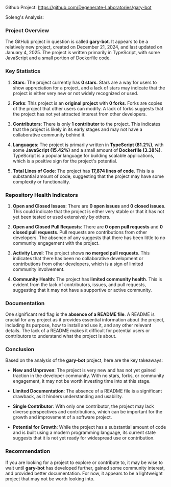 Github Project: https://github.com/Degenerate-Laboratories/gary-bot

Soleng's Analysis:

### Project Overview

The GitHub project in question is called **gary-bot**. It appears to be a relatively new project, created on December 21, 2024, and last updated on January 4, 2025. The project is written primarily in TypeScript, with some JavaScript and a small portion of Dockerfile code. 

### Key Statistics

1. **Stars**: The project currently has **0 stars**. Stars are a way for users to show appreciation for a project, and a lack of stars may indicate that the project is either very new or not widely recognized or used.

2. **Forks**: This project is an **original project** with **0 forks**. Forks are copies of the project that other users can modify. A lack of forks suggests that the project has not yet attracted interest from other developers.

3. **Contributors**: There is only **1 contributor** to the project. This indicates that the project is likely in its early stages and may not have a collaborative community behind it.

4. **Languages**: The project is primarily written in **TypeScript (81.2%)**, with some **JavaScript (15.42%)** and a small amount of **Dockerfile (3.38%)**. TypeScript is a popular language for building scalable applications, which is a positive sign for the project's potential.

5. **Total Lines of Code**: The project has **17,874 lines of code**. This is a substantial amount of code, suggesting that the project may have some complexity or functionality.

### Repository Health Indicators

1. **Open and Closed Issues**: There are **0 open issues** and **0 closed issues**. This could indicate that the project is either very stable or that it has not yet been tested or used extensively by others.

2. **Open and Closed Pull Requests**: There are **0 open pull requests** and **0 closed pull requests**. Pull requests are contributions from other developers. The absence of any suggests that there has been little to no community engagement with the project.

3. **Activity Level**: The project shows **no merged pull requests**. This indicates that there has been no collaborative development or contributions from other developers, which is a sign of limited community involvement.

4. **Community Health**: The project has **limited community health**. This is evident from the lack of contributors, issues, and pull requests, suggesting that it may not have a supportive or active community.

### Documentation

One significant red flag is the **absence of a README file**. A README is crucial for any project as it provides essential information about the project, including its purpose, how to install and use it, and any other relevant details. The lack of a README makes it difficult for potential users or contributors to understand what the project is about.

### Conclusion

Based on the analysis of the **gary-bot** project, here are the key takeaways:

- **New and Unproven**: The project is very new and has not yet gained traction in the developer community. With no stars, forks, or community engagement, it may not be worth investing time into at this stage.

- **Limited Documentation**: The absence of a README file is a significant drawback, as it hinders understanding and usability.

- **Single Contributor**: With only one contributor, the project may lack diverse perspectives and contributions, which can be important for the growth and improvement of a software project.

- **Potential for Growth**: While the project has a substantial amount of code and is built using a modern programming language, its current state suggests that it is not yet ready for widespread use or contribution.

### Recommendation

If you are looking for a project to explore or contribute to, it may be wise to wait until **gary-bot** has developed further, gained some community interest, and provided better documentation. For now, it appears to be a lightweight project that may not be worth looking into.